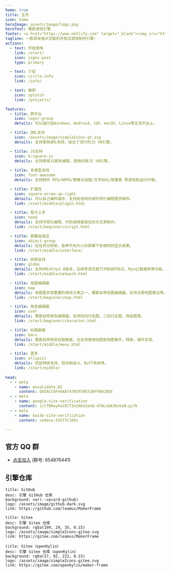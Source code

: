 ```yaml
---
home: true
title: 主页
icon: home
heroImage: assets/image/logo.png
heroText: 鹰歌游戏引擎
footer: <a href="https://www.netlify.com" target="_blank"><img src="https://www.netlify.com/assets/badges/netlify-badge-color-accent.svg" alt="Deploys by Netlify" /></a><br/>Copyright © 2025 <a href="https://www.tasaed.top" target="_blank">TASA-Ed工作室</a>，<a href="https://github.com/leamus" target="_blank">深林孤鹰</a> licensed <a href="https://creativecommons.org/licenses/by-sa/4.0" target="_blank">CC BY-SA 4.0</a> | Powered by <a href="https://theme-hope.vuejs.press" target="_blank">VuePress Theme Hope</a>
tagline: 一款具有强大功能的开放式游戏制作引擎✨
actions:
  - text: 开始使用
    link: /start/
    icon: signs-post
    type: primary

  - text: 介绍
    icon: circle-info
    link: /info/

  - text: 案例
    icon: splotch
    link: /projects/

features:
  - title: 跨平台
    icon: layer-group
    details: 可以运行在Windows、Android、iOS、macOS、Linux等主流平台上。

  - title: QML支持
    icon: /assets/image/simpleIcons-qt.svg
    details: 支持使用QML布局，结合了流行的JS V8引擎。

  - title: JS支持
    icon: b:square-js
    details: 支持使用JS脚本编程，使用的是JS V8引擎。
    
  - title: 多类型支持
    icon: font-awesome
    details: 支持制作 RPG/ARPG/策略与战旗/文字AVG/放置类 等游戏和运行环境。

  - title: 扩展性
    icon: square-arrow-up-right
    details: 可以自己编写插件，支持给游戏内或可视化编程提供插件。
    link: /start/middle/plugin.html

  - title: 易于上手
    icon: hand
    details: 支持可视化编程、代码或两者结合的方式来制作。
    link: /start/beginner/script.html

  - title: 屏幕自适应
    icon: object-group
    details: 在任何分辨率，各种不同大小的屏幕下有相同的显示效果。
    link: /start/middle/interface/

  - title: 网络支持
    icon: globe
    details: 支持XMLHttp1.0版本，后续考虑完善TCP和UDP协议，Mysql数据库等功能。
    link: /start/middle/network.html

  - title: 地图编辑器
    icon: map
    details: 地图是非常重要的游戏元素之一，鹰歌自带地图编辑器，支持无限地图算法等。
    link: /start/beginner/map.html

  - title: 角色编辑器
    icon: user
    details: 鹰歌自带角色编辑器，支持四向行走图，二向行走图，物品图等。
    link: /start/beginner/character.html

  - title: 标题画面
    icon: bars
    details: 鹰歌自带简易标题画面，也支持使用地图和地图事件，特效，插件实现。 
    link: /start/middle/menu.html

  - title: 更多
    icon: ellipsis
    details: 包括特效支持、回合制战斗、Buff系统等。
    link: /start/middle/
    
head:
  - - meta
    - name: msvalidate.01
      content: DEEACC6F44A874785939E53AFFB6CDE0
  - - meta
    - name: google-site-verification
      content: zjlfDKwykoC8lT3nIARs5anQ-47ALxbA3KxksN-gi7k
  - - meta
    - name: baidu-site-verification
      content: codeva-2VSfYC1O4s

---
```


## 官方 QQ 群

- [点击加入](https://qm.qq.com/q/bTB1cZoGze) (群号: 654876441)

## 引擎仓库

```component VPCard
title: GitHub
desc: 引擎 GitHub 仓库
background: var(--vpcard-github)
logo: /assets/image/github-dark.svg
link: https://github.com/leamus/MakerFrame
```

```component VPCard
title: Gitee
desc: 引擎 Gitee 仓库
background: rgba(199, 29, 35, 0.15)
logo: /assets/image/simpleIcons-gitee.svg
link: https://gitee.com/leamus/MakerFrame
```

```component VPCard
title: Gitee（openKylin）
desc: 引擎 Gitee 仓库（openKylin）
background: rgba(27, 92, 222, 0.15)
logo: /assets/image/simpleIcons-gitee.svg
link: https://gitee.com/openkylin/maker-frame
```

<!-- markdownlint-disable -->
